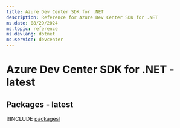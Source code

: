 ```yaml
---
title: Azure Dev Center SDK for .NET
description: Reference for Azure Dev Center SDK for .NET
ms.date: 08/29/2024
ms.topic: reference
ms.devlang: dotnet
ms.service: devcenter
---
```

# Azure Dev Center SDK for .NET - latest
## Packages - latest
[!INCLUDE [packages](dev-center-index.md)]